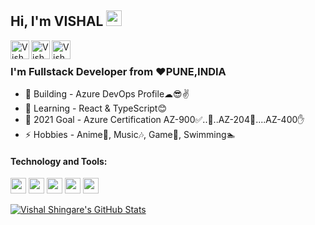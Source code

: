 ## Hi, I'm VISHAL <img src="https://media.giphy.com/media/hvRJCLFzcasrR4ia7z/giphy.gif" width="25px">


<a href="https://www.linkedin.com/in/vishal-shingare/">
  <img align="left" alt="Vishal Shingare | LinkedIn" height="30" src="https://img.icons8.com/color/48/000000/linkedin-2--v2.png"/>
</a>
<a href="https://twitter.com/visha_shingare/">
  <img align="left" alt="Vishal Shingare | Twitter" height="30" src="https://img.icons8.com/color/48/000000/twitter--v2.png"/>
</a>
<a href="https://www.facebook.com/visha.shingare/">
  <img align="left" alt="Vishal Shingare | Facebook" height="30" src="https://img.icons8.com/color/48/000000/facebook-circled--v4.png"/>
</a>

<br />

### I'm Fullstack Developer from ❤PUNE,INDIA
- 👷‍ Building  - Azure DevOps Profile☁😎✌
- 🌱  Learning  - React & TypeScript😊
- 🥅  2021 Goal - Azure Certification AZ-900✅..🚗..AZ-204🔄....AZ-400✋
- ⚡  Hobbies   - Anime🤪, Music🎶, Game👾, Swimming🏊‍

#### Technology and Tools:
<code><img height="25" src="https://img.icons8.com/color/48/4a90e2/azure-1.png"/></code>
<code><img height="25" src="https://img.icons8.com/color/48/000000/nodejs.png"/></code> 
<code><img height="25" src="https://img.icons8.com/nolan/64/react-native.png"/></code>
<code><img height="25" src="https://img.icons8.com/color/48/4a90e2/typescript.png"/></code>
<code><img height="25" src="https://img.icons8.com/wired/64/000000/postman-api.png"/></code>

<!-- Also feel free to update second URL to any URL -->
[![Vishal Shingare's GitHub Stats](https://github-readme-stats.vercel.app/api?username=vishal-shingare&count_private=true&include_all_commits=true&theme=vue&show_icons=true)](https://github.com/vishal-shingare?tab=repositories)
